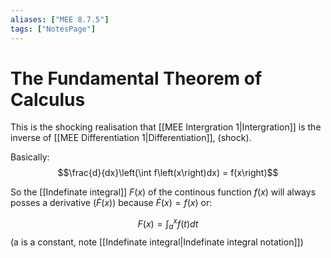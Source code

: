 ```yaml
---
aliases: ["MEE 8.7.5"]
tags: ["NotesPage"]
---
```


# The Fundamental Theorem of Calculus
This is the shocking realisation that [[MEE Intergration 1|Intergration]] is the inverse of [[MEE Differentiation 1|Differentiation]], (shock).

Basically: 
$$\frac{d}{dx}\left(\int f\left(x\right)dx) = f(x\right)$$

So the [[Indefinate integral]] $F(x)$ of the continous function $f(x)$ will always posses a derivative ($\dot{F}(x)$) because $\dot{F}(x) = f(x)$ or:

$$ F(x) = \int^{x}_a f(t)dt $$
(a is a constant, note [[Indefinate integral|Indefinate integral notation]])